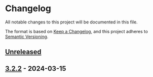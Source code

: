 # Changelog

All notable changes to this project will be documented in this file.

The format is based on [Keep a Changelog](https://keepachangelog.com/en/1.1.0/), and this project adheres
to [Semantic Versioning](https://semver.org/spec/v2.0.0.html).

## [Unreleased]

## [3.2.2] - 2024-03-15

[Unreleased]: https://github.com/rjdverse/rjd3workspace/compare/v3.2.2...HEAD
[3.2.2]: https://github.com/rjdverse/rjd3workspace/releases/tag/v3.2.2
